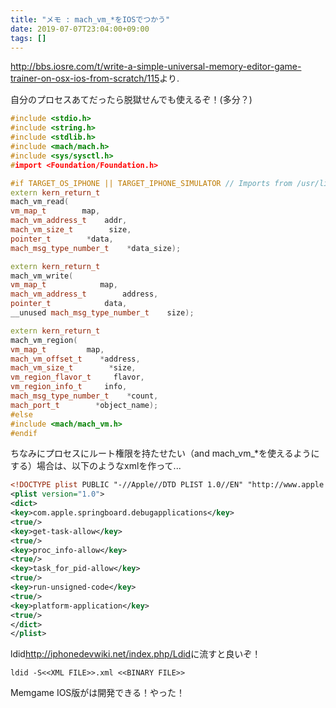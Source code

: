 ```yaml
---
title: "メモ : mach_vm_*をIOSでつかう"
date: 2019-07-07T23:04:00+09:00
tags: []
---
```


<http://bbs.iosre.com/t/write-a-simple-universal-memory-editor-game-trainer-on-osx-ios-from-scratch/115>より.



自分のプロセスあてだったら脱獄せんでも使えるぞ！(多分？)

```cpp
#include <stdio.h>
#include <string.h>
#include <stdlib.h>
#include <mach/mach.h>
#include <sys/sysctl.h>
#import <Foundation/Foundation.h>

#if TARGET_OS_IPHONE || TARGET_IPHONE_SIMULATOR // Imports from /usr/lib/system/libsystem_kernel.dylib
extern kern_return_t
mach_vm_read(
vm_map_t        map,
mach_vm_address_t    addr,
mach_vm_size_t        size,
pointer_t        *data,
mach_msg_type_number_t    *data_size);

extern kern_return_t
mach_vm_write(
vm_map_t            map,
mach_vm_address_t        address,
pointer_t            data,
__unused mach_msg_type_number_t    size);

extern kern_return_t
mach_vm_region(
vm_map_t         map,
mach_vm_offset_t    *address,
mach_vm_size_t        *size,        
vm_region_flavor_t     flavor,
vm_region_info_t     info,        
mach_msg_type_number_t    *count,    
mach_port_t        *object_name);
#else
#include <mach/mach_vm.h>
#endif
```

ちなみにプロセスにルート権限を持たせたい（and mach_vm_*を使えるようにする）場合は、以下のようなxmlを作って...

```xml
<!DOCTYPE plist PUBLIC "-//Apple//DTD PLIST 1.0//EN" "http://www.apple.com/DTDs/PropertyList-1.0.dtd">
<plist version="1.0">
<dict>
<key>com.apple.springboard.debugapplications</key>
<true/>
<key>get-task-allow</key>
<true/>
<key>proc_info-allow</key>
<true/>
<key>task_for_pid-allow</key>
<true/>
<key>run-unsigned-code</key>
<true/>
<key>platform-application</key>
<true/>
</dict>
</plist>
```

ldid<http://iphonedevwiki.net/index.php/Ldid>に流すと良いぞ！

```
ldid -S<<XML FILE>>.xml <<BINARY FILE>>
```

Memgame IOS版がは開発できる！やった！

